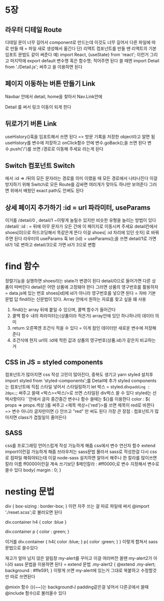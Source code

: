 # 5장
## 라우터 디테일 Route
디테일 문이 너무 길어서 component로 만드는데 이것도 너무 길어서 다른 파일에 따로 만들 때
= 파일 새로 생성해서 옮긴다
단) 리액트 컴포넌트를 만들 땐 리액트의 기본 임포트 문법도 같이 써준다
예) import React, {useState} from 'react'; 이런거
그리고 마지막에 export default 변수명 혹은 함수명; 적어주면 된다
쓸 때엔 import Detail from './Detail.js'; 써주고 <Detail/>을 이용하면 된다

## 페이지 이동하는 버튼 만들기 Link
Navbar 안에서 detail, home을 찾아서 Nav.Link안에
<Link to="/detail">Detail</Link> 를 써서 링크 이동이 되게 한다

## 뒤로가기 버튼 Link
useHistory()훅을 임포트해서 쓰면 된다 => 방문 기록을 저장한 object라고 알면 됨
useHistory를 변수에 저장하고 onClick함수 안에 변수.goBack();을 쓰면 된다
변수.push('/')를 쓰면 /경로로 이동해 주세요 라는게 된다

## Switch 컴포넌트 Switch
<Route path='/:id'> 에서 :id => /뒤의 모든 문자라는 경로를 의미
이랬을 때 모든 경로에서 나타나진다
이걸 방지하기 위해 Switch로 모든 Route를 감싸면
여러개가 맞아도 하나만 보여준다
그러면 위에서 배웠던 exact path도 안써도 된다

## 상세 페이지 추가하기 :id = url 파라미터, useParams
<Route path="/detail"> 이거를 /detail/0 , detail/1 ~이렇게 늘릴수 있지만
비슷한 유형을 늘리는 방법이 있다
/detail/ :id
: = 뒤에 아무 문자가 오든 간에 이 페이지로 이동시켜 주세요
detail칸에서 shoes[0]으로 하드코딩해서 똑같은게 뜬다
이걸 shoes[ :id 자리에 있던 숫자] 로 바꿔주면 된다
라우터의 useParams 훅
let {id} = useParams();을 쓰면
detail/1로 가면 id가 1로 변하고 detail/3으로 가면 id가 3으로 변함

# find 함수
정렬기능을 실행하면 shoes라는 state가 변경이 된다
detail/0으로 들어가면 다른 상품이 떠버린다 detail은 어떤 상품에 고정돼야 한다
그러면 상품의 영구번호를 활용하자 = data.js에 있는 번호
shoes[id]에 id가 아니라 영구번호를 넣으면 된다 = 자바 기본 문법
답
find라는 신문법이 있다. Array 안에서 원하는 자료를 찾고 싶을 떄 사용
1. find()는 array 뒤에 붙일 수 있으며, 콜백 함수가 들어간다
2. 콜백 함수 내의 파라미터는(상품이라 적은거) array안에 있던 하나하나의 데이터 의미
3. return 오른쪽엔 조건식 적을 수 있다 = 이게 참인 데이터만 새로운 변수에 저장해 준다
4. 조건식에 현지 url의 :id에 적힌 값과 상품의 영구번호(상품.id)가 같은지 비교하는 거

## CSS in JS = styled components
컴포넌트가 많아지면 css 작성 고민이 많아진다, 중복도 생기고
yarn styled 설치후
import styled from 'styled-components';를 Detail에 추가
styled components는 컴포넌트에 직접 스타일 넣어서 스타일링하기
let 박스 = styled.div`
  padding : 20px;
`;
써주고 쓸때 <박스><박스/>로 쓰면 스타일된 div박스 쓸 수 있다
styled는 선택사항이다
``안에서 글자 중간중간 변수나 함수 쓸때는 ${}를 이용한다
color : ${ props => props.색상 }를 써주고
<제목 색상={'red'}>를 쓰면 제목이 red로 바뀐다 => 변수 아니라 글자만이면 {} 안쓰고 "red" 만 써도 된다
가장 큰 장점 : 컴포넌트가 많아지면 class가 겹칠일이 줄어든다

## SASS
css를 프로그래밍 언어스럽게 작성 가능하게 해줌
css에서 변수 연산자 함수 extend import이런걸 가능하게 해줌
브라우저는 sass문법 몰라서 sass로 작성한걸 다시 css로 컴파일 해줘야되는데
이걸 node-sass 설치하면 알아서 해주나
한 칼라를 많이쓰면 칼라 이름 ff0000이런걸 계속 쓰기보단 
$메인칼라 : #ff0000;로 변수 지정해서 변수로 쓸수 있다
body{
    margin : 0;
}

# nesting 문법
div {
    box-sizing : border-box;
}
이런 자주 쓰는 걸 따로 파일에 써서
@import './reset.scss';로 불러오면 된다

div.container h4 {
    color :blue
}

div.container p {
    color : green;
}

이거를
div.container {
    h4{
        color :blue;
    }
    p{
        color :green;
    }
}
이렇게 합쳐서 sass문법으로 쓸수있다

재고가 얼마 남지 않은 알림창 my-alert를 꾸미고
이걸 여러버전 쓸땐 my-alert2가 아니라 sass 문법을 이용하면 된다
= extend 문법
.my-alert2 {
    @extend .my-alert;
    background : #ffe591;
}
이렇게 쓰면 my-alert에 있는거 그대로 복붙하고 수정할것만 따로 쓰면된다

@mixin 함수 (){~~}는 background나 padding같은걸 넣어서 다른곳에서 쓸때
@include 함수()로 불러올수 있다
